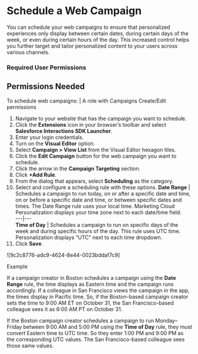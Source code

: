 

# Schedule a Web Campaign

You can schedule your web campaigns to ensure that personalized experiences
only display between certain dates, during certain days of the week, or even
during certain hours of the day. This increased control helps you further
target and tailor personalized content to your users across various channels.

### Required User Permissions

Permissions Needed  
---  
To schedule web campaigns: | A role with Campaigns Create/Edit permissions  
  
  1. Navigate to your website that has the campaign you want to schedule.
  2. Click the **Extensions** icon in your browser’s toolbar and select **Salesforce Interactions SDK Launcher**.
  3. Enter your login credentials.
  4. Turn on the **Visual Editor** option.
  5. Select **Campaign > View List** from the Visual Editor hexagon tiles.
  6. Click the **Edit Campaign** button for the web campaign you want to schedule.
  7. Click the arrow in the **Campaign Targeting** section.
  8. Click **+Add Rule**.
  9. From the dialog that appears, select **Scheduling** as the category.
  10. Select and configure a scheduling rule with these options. **Date Range** | Schedules a campaign to run today, on or after a specific date and time, on or before a specific date and time, or between specific dates and times. The Date Range rule uses your local time. Marketing Cloud Personalization displays your time zone next to each date/time field.  
---|---  
**Time of Day** | Schedules a campaign to run on specific days of the week and during specific hours of the day. This rule uses UTC time. Personalization displays “UTC” next to each time dropdown.  
  11. Click **Save**.

![9c2c8776-adc9-4624-8e44-0023bddaf7c9]

Example

If a campaign creator in Boston schedules a campaign using the **Date Range**
rule, the time displays as Eastern time and the campaign runs accordingly. If
a colleague in San Francisco views the campaign in the app, the times display
in Pacific time. So, if the Boston-based campaign creator sets the time to
9:00 AM ET on October 31, the San Francisco-based colleague sees it as 6:00 AM
PT on October 31.

If the Boston campaign creator schedules a campaign to run Monday–Friday
between 9:00 AM and 5:00 PM using the **Time of Day** rule, they must convert
Eastern time to UTC time. So they enter 1:00 PM and 9:00 PM as the
corresponding UTC values. The San Francisco-based colleague sees those same
values.

